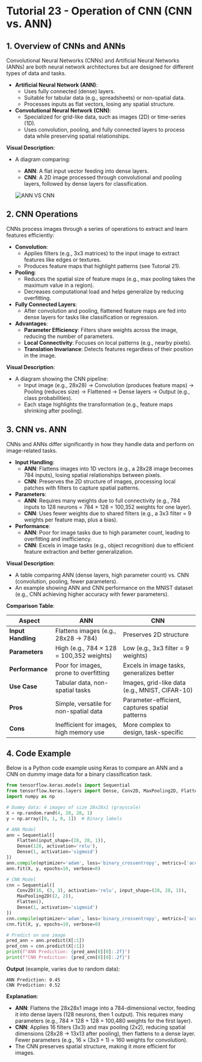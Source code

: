 # Tutorial 23 - Operation of CNN (CNN vs. ANN)

## 1. Overview of CNNs and ANNs
Convolutional Neural Networks (CNNs) and Artificial Neural Networks (ANNs) are both neural network architectures but are designed for different types of data and tasks.

- **Artificial Neural Network (ANN)**:
  - Uses fully connected (dense) layers.
  - Suitable for tabular data (e.g., spreadsheets) or non-spatial data.
  - Processes inputs as flat vectors, losing any spatial structure.
- **Convolutional Neural Network (CNN)**:
  - Specialized for grid-like data, such as images (2D) or time-series (1D).
  - Uses convolution, pooling, and fully connected layers to process data while preserving spatial relationships.

**Visual Description**: 
- A diagram comparing:
  - **ANN**: A flat input vector feeding into dense layers.
  - **CNN**: A 2D image processed through convolutional and pooling layers, followed by dense layers for classification.

  ![ANN VS CNN](src\ann_vs_cnn.webp)

## 2. CNN Operations
CNNs process images through a series of operations to extract and learn features efficiently:

- **Convolution**: 
  - Applies filters (e.g., 3x3 matrices) to the input image to extract features like edges or textures.
  - Produces feature maps that highlight patterns (see Tutorial 21).
- **Pooling**: 
  - Reduces the spatial size of feature maps (e.g., max pooling takes the maximum value in a region).
  - Decreases computational load and helps generalize by reducing overfitting.
- **Fully Connected Layers**: 
  - After convolution and pooling, flattened feature maps are fed into dense layers for tasks like classification or regression.
- **Advantages**:
  - **Parameter Efficiency**: Filters share weights across the image, reducing the number of parameters.
  - **Local Connectivity**: Focuses on local patterns (e.g., nearby pixels).
  - **Translation Invariance**: Detects features regardless of their position in the image.

**Visual Description**: 
- A diagram showing the CNN pipeline: 
  - Input image (e.g., 28x28) → Convolution (produces feature maps) → Pooling (reduces size) → Flattened → Dense layers → Output (e.g., class probabilities).
  - Each stage highlights the transformation (e.g., feature maps shrinking after pooling).

## 3. CNN vs. ANN
CNNs and ANNs differ significantly in how they handle data and perform on image-related tasks.

- **Input Handling**:
  - **ANN**: Flattens images into 1D vectors (e.g., a 28x28 image becomes 784 inputs), losing spatial relationships between pixels.
  - **CNN**: Preserves the 2D structure of images, processing local patches with filters to capture spatial patterns.
- **Parameters**:
  - **ANN**: Requires many weights due to full connectivity (e.g., 784 inputs to 128 neurons = 784 × 128 = 100,352 weights for one layer).
  - **CNN**: Uses fewer weights due to shared filters (e.g., a 3x3 filter = 9 weights per feature map, plus a bias).
- **Performance**:
  - **ANN**: Poor for image tasks due to high parameter count, leading to overfitting and inefficiency.
  - **CNN**: Excels in image tasks (e.g., object recognition) due to efficient feature extraction and better generalization.

**Visual Description**: 
- A table comparing ANN (dense layers, high parameter count) vs. CNN (convolution, pooling, fewer parameters).
- An example showing ANN and CNN performance on the MNIST dataset (e.g., CNN achieving higher accuracy with fewer parameters).

**Comparison Table**:

| **Aspect** | **ANN** | **CNN** |
|------------|---------|---------|
| **Input Handling** | Flattens images (e.g., 28x28 → 784) | Preserves 2D structure |
| **Parameters** | High (e.g., 784 × 128 = 100,352 weights) | Low (e.g., 3x3 filter = 9 weights) |
| **Performance** | Poor for images, prone to overfitting | Excels in image tasks, generalizes better |
| **Use Case** | Tabular data, non-spatial tasks | Images, grid-like data (e.g., MNIST, CIFAR-10) |
| **Pros** | Simple, versatile for non-spatial data | Parameter-efficient, captures spatial patterns |
| **Cons** | Inefficient for images, high memory use | More complex to design, task-specific |

## 4. Code Example
Below is a Python code example using Keras to compare an ANN and a CNN on dummy image data for a binary classification task.

```python
from tensorflow.keras.models import Sequential
from tensorflow.keras.layers import Dense, Conv2D, MaxPooling2D, Flatten
import numpy as np

# Dummy data: 4 images of size 28x28x1 (grayscale)
X = np.random.rand(4, 28, 28, 1)
y = np.array([0, 1, 0, 1])  # Binary labels

# ANN Model
ann = Sequential([
    Flatten(input_shape=(28, 28, 1)),
    Dense(128, activation='relu'),
    Dense(1, activation='sigmoid')
])
ann.compile(optimizer='adam', loss='binary_crossentropy', metrics=['accuracy'])
ann.fit(X, y, epochs=10, verbose=0)

# CNN Model
cnn = Sequential([
    Conv2D(16, (3, 3), activation='relu', input_shape=(28, 28, 1)),
    MaxPooling2D((2, 2)),
    Flatten(),
    Dense(1, activation='sigmoid')
])
cnn.compile(optimizer='adam', loss='binary_crossentropy', metrics=['accuracy'])
cnn.fit(X, y, epochs=10, verbose=0)

# Predict on one image
pred_ann = ann.predict(X[:1])
pred_cnn = cnn.predict(X[:1])
print(f"ANN Prediction: {pred_ann[0][0]:.2f}")
print(f"CNN Prediction: {pred_cnn[0][0]:.2f}")
```

**Output** (example, varies due to random data):
```
ANN Prediction: 0.45
CNN Prediction: 0.52
```

**Explanation**:
- **ANN**: Flattens the 28x28x1 image into a 784-dimensional vector, feeding it into dense layers (128 neurons, then 1 output). This requires many parameters (e.g., 784 × 128 + 128 = 100,480 weights for the first layer).
- **CNN**: Applies 16 filters (3x3) and max pooling (2x2), reducing spatial dimensions (28x28 → 13x13 after pooling), then flattens to a dense layer. Fewer parameters (e.g., 16 × (3x3 + 1) = 160 weights for convolution).
- The CNN preserves spatial structure, making it more efficient for images.